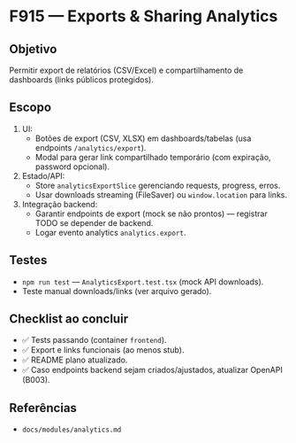 # F915 — Exports & Sharing Analytics

## Objetivo
Permitir export de relatórios (CSV/Excel) e compartilhamento de dashboards (links públicos protegidos).

## Escopo
1. UI:
   - Botões de export (CSV, XLSX) em dashboards/tabelas (usa endpoints `/analytics/export`).
   - Modal para gerar link compartilhado temporário (com expiração, password opcional).
2. Estado/API:
   - Store `analyticsExportSlice` gerenciando requests, progress, erros.
   - Usar downloads streaming (FileSaver) ou `window.location` para links.
3. Integração backend:
   - Garantir endpoints de export (mock se não prontos) — registrar TODO se depender de backend.
   - Logar evento analytics `analytics.export`.

## Testes
- `npm run test` — `AnalyticsExport.test.tsx` (mock API downloads).
- Teste manual downloads/links (ver arquivo gerado).

## Checklist ao concluir
- ✅ Tests passando (container `frontend`).
- ✅ Export e links funcionais (ao menos stub).
- ✅ README plano atualizado.
- ✅ Caso endpoints backend sejam criados/ajustados, atualizar OpenAPI (B003).

## Referências
- `docs/modules/analytics.md`
